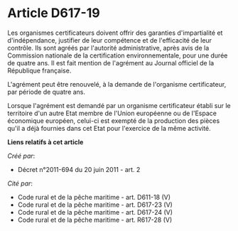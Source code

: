 # Article D617-19

Les organismes certificateurs doivent offrir des garanties d'impartialité et d'indépendance, justifier de leur compétence et
de l'efficacité de leur contrôle. Ils sont agréés par l'autorité administrative, après avis de la Commission nationale de la
certification environnementale, pour une durée de quatre ans. Il est fait mention de l'agrément au Journal officiel de la
République française. 

L'agrément peut être renouvelé, à la demande de l'organisme certificateur, par période de quatre ans. 

Lorsque l'agrément est demandé par un organisme certificateur établi sur le territoire d'un autre Etat membre de l'Union
européenne ou de l'Espace économique européen, celui-ci est exempté de la production des pièces qu'il a déjà fournies dans
cet Etat pour l'exercice de la même activité.

**Liens relatifs à cet article**

_Créé par_:

  - Décret n°2011-694 du 20 juin 2011 - art. 2

_Cité par_:

  - Code rural et de la pêche maritime - art. D611-18 (V)
  - Code rural et de la pêche maritime - art. D617-23 (V)
  - Code rural et de la pêche maritime - art. D617-24 (V)
  - Code rural et de la pêche maritime - art. R617-28 (V)
